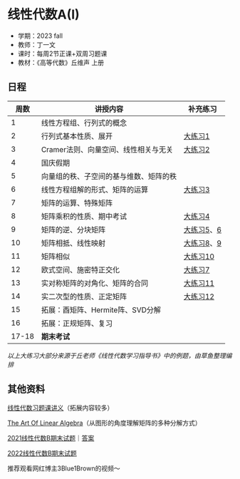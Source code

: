 # 线性代数A(I)
* 学期：2023 fall
* 教师：丁一文
* 课时：每周2节正课+双周习题课
* 教材：《高等代数》丘维声 上册

## 日程
| 周数 | 讲授内容                               | 补充练习 |
| ---- | -------------------------------------- | -------- |
| 1    | 线性方程组、行列式的概念               |          |
| 2    | 行列式基本性质、展开                   | [大练习1](https://calvinxiaocao.github.io/courses/linear-algebraA1/exercise/1.pdf) |
| 3    | Cramer法则、向量空间、线性相关与无关   |[大练习2](https://calvinxiaocao.github.io/courses/linear-algebraA1/exercise/2.pdf)|
| 4    | 国庆假期      |          |
| 5    | 向量组的秩、子空间的基与维数、矩阵的秩 |          |
| 6    | 线性方程组解的形式、矩阵的运算         |[大练习3](https://calvinxiaocao.github.io/courses/linear-algebraA1/exercise/3.pdf) |
| 7    | 矩阵的运算、特殊矩阵                   |          |
| 8    | 矩阵乘积的性质、期中考试               |[大练习4](https://calvinxiaocao.github.io/courses/linear-algebraA1/exercise/4midterm.pdf) |
| 9    | 矩阵的逆、分块矩阵   | [大练习5](https://calvinxiaocao.github.io/courses/linear-algebraA1/exercise/5.pdf)、[6](https://calvinxiaocao.github.io/courses/linear-algebraA1/exercise/6.pdf)|
| 10   | 矩阵相抵、线性映射                     |[大练习8](https://calvinxiaocao.github.io/courses/linear-algebraA1/exercise/8.pdf)、[9](https://calvinxiaocao.github.io/courses/linear-algebraA1/exercise/9.pdf) |
| 11   | 矩阵相似  |[大练习10](https://calvinxiaocao.github.io/courses/linear-algebraA1/exercise/10.pdf)|
| 12   | 欧式空间、施密特正交化                 |[大练习7](https://calvinxiaocao.github.io/courses/linear-algebraA1/exercise/7.pdf)|
| 13   | 实对称矩阵的对角化、矩阵的合同         |[大练习11](https://calvinxiaocao.github.io/courses/linear-algebraA1/exercise/11.pdf)|
| 14   |实二次型的性质、正定矩阵|[大练习12](https://calvinxiaocao.github.io/courses/linear-algebraA1/exercise/12.pdf)|
|15|拓展：酉矩阵、Hermite阵、SVD分解||
|16|拓展：正规矩阵、复习||
|17-18|**期末考试**||

*以上大练习大部分来源于丘老师《线性代数学习指导书》中的例题，由草鱼整理编排*

## 其他资料

[线性代数习题课讲义](https://calvinxiaocao.github.io/courses/linear-algebraA1/discussion.pdf)（拓展内容较多）

[The Art Of Linear Algebra](https://calvinxiaocao.github.io/courses/linear-algebraA1/The-Art-of-Linear-Algebra.pdf)（从图形的角度理解矩阵的多种分解方式）

[2021线性代数B期末试题](https://calvinxiaocao.github.io/courses/linear-algebraA1/exercise/21Bfinal.pdf)｜[答案](https://calvinxiaocao.github.io/courses/linear-algebraA1/exercise/21BfinalAnswer.pdf)

[2022线性代数B期末试题](https://calvinxiaocao.github.io/courses/linear-algebraA1/exercise/22Bfinal.pdf)

推荐观看网红博主3Blue1Brown的视频～



